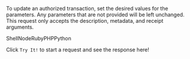 To update an authorized transaction, set the desired values for the parameters. Any parameters that are not provided will be left unchanged. This request only accepts the description, metadata, and receipt arguments.

ShellNodeRubyPHPPython

Click `Try It!` to start a request and see the response here!